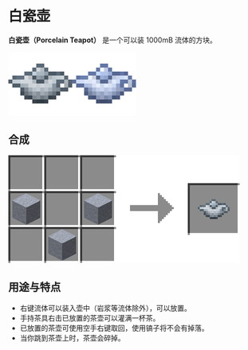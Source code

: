 # 白瓷壶

**白瓷壶（Porcelain Teapot）** 是一个可以装 1000mB 流体的方块。

![粘土壶坯和白瓷壶](../.gitbook/assets/porcelain_teapot.png)

## 合成

![粘土 * 3 → 粘土壶坯 * 1](../.gitbook/assets/clay_teapot_recipe.png)

## 用途与特点

- 右键流体可以装入壶中（岩浆等流体除外），可以放置。
- 手持茶具右击已放置的茶壶可以灌满一杯茶。
- 已放置的茶壶可使用空手右键取回，使用镐子将不会有掉落。
- 当你跳到茶壶上时，茶壶会碎掉。
